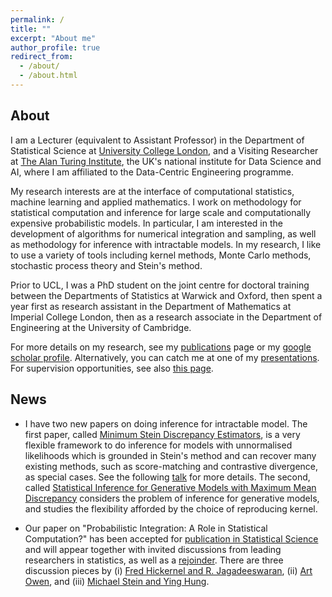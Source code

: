 ```yaml
---
permalink: /
title: ""
excerpt: "About me"
author_profile: true
redirect_from: 
  - /about/
  - /about.html
---
```


## About

I am a Lecturer (equivalent to Assistant Professor) in the Department of Statistical Science at [University College London](https://www.ucl.ac.uk/statistics/), and a Visiting Researcher at [The Alan Turing Institute](https://www.turing.ac.uk/), the UK's national institute for Data Science and AI, where I am affiliated to the Data-Centric Engineering programme.

My research interests are at the interface of computational statistics, machine learning and applied mathematics. I work on methodology for statistical computation and inference for large scale and computationally expensive probabilistic models. In particular, I am interested in the development of algorithms for numerical integration and sampling, as well as methodology for inference with intractable models. In my research, I like to use a variety of tools including kernel methods, Monte Carlo methods, stochastic process theory and Stein's method. 

Prior to UCL, I was a PhD student on the joint centre for doctoral training between the Departments of Statistics at Warwick and Oxford, then spent a year first as research assistant in the Department of Mathematics at Imperial College London, then as a research associate in the Department of Engineering at the University of Cambridge. 

For more details on my research, see my [publications](https://fxbriol.github.io/papers/) page or my [google scholar profile](https://scholar.google.co.uk/citations?user=yLBYtAwAAAAJ&hl=en). Alternatively, you can catch me at one of my [presentations](https://fxbriol.github.io/presentations/). For supervision opportunities, see also [this page](https://fxbriol.github.io/supervision/).



## News

* I have two new papers on doing inference for intractable model. The first paper, called [Minimum Stein Discrepancy Estimators](https://arxiv.org/abs/1906.08283), is a very flexible framework to do inference for models with unnormalised likelihoods which is grounded in Stein's method and can recover many existing methods, such as score-matching and contrastive divergence, as special cases. See the following [talk](https://slideslive.com/38917866/minimun-stein-discrepancy-estimators) for more details. The second, called [Statistical Inference for Generative Models with Maximum Mean Discrepancy](https://arxiv.org/abs/1906.05944) considers the problem of inference for generative models, and studies the flexibility afforded by the choice of reproducing kernel.

* Our paper on "Probabilistic Integration: A Role in Statistical Computation?" has been accepted for [publication in Statistical Science](https://projecteuclid.org/euclid.ss/1555056025) and will appear together with invited discussions from leading researchers in statistics, as well as a [rejoinder](https://projecteuclid.org/euclid.ss/1555056029). There are three discussion pieces by (i) [Fred Hickernel and R. Jagadeeswaran](https://projecteuclid.org/euclid.ss/1555056026), (ii) [Art Owen](https://projecteuclid.org/euclid.ss/1555056027), and (iii) [Michael Stein and Ying Hung](https://projecteuclid.org/euclid.ss/1555056028).



